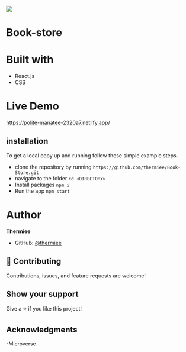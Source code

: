![](https://img.shields.io/badge/Microverse-blueviolet)
# Book-store

# Built with
- React.js
- CSS

# Live Demo
https://polite-manatee-2320a7.netlify.app/ 
## installation

To get a local copy up and running follow these simple example steps.

- clone the repository by running
``` https://github.com/thermiee/Book-Store.git ```
- navigate to the folder
``` cd <DIRECTORY> ```
- Install packages
``` npm i ```
- Run the app
``` npm start ```

# Author
**Thermiee**
- GitHub: [@thermiee](https://github.com/thermiee)

## :handshake: Contributing
Contributions, issues, and feature requests are welcome!
## Show your support
Give a :star:️ if you like this project!
## Acknowledgments

-Microverse
